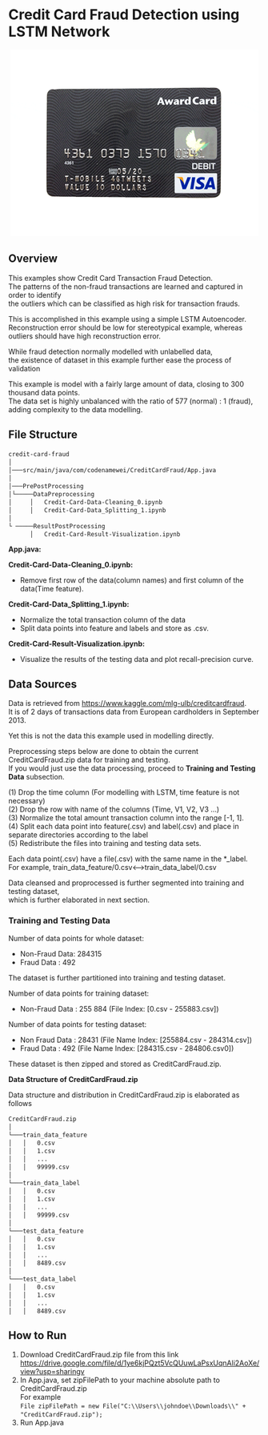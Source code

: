# Credit Card Fraud Detection using LSTM Network

<p align="center">
  <img src="../metadata/gif/creditcard.gif">
</p>

## Overview 
This examples show Credit Card Transaction Fraud Detection.  
The patterns of the non-fraud transactions are learned and captured in order to identify  
the outliers which can be classified as high risk for transaction frauds.

This is accomplished in this example using a simple LSTM Autoencoder.  
Reconstruction error should be low for stereotypical example, whereas outliers should have high reconstruction error.

While fraud detection normally modelled with unlabelled data,  
the existence of dataset in this example further ease the process of validation

This example is model with a fairly large amount of data, closing to 300 thousand data points.   
The data set is highly unbalanced with the ratio of 577 (normal) : 1 (fraud),    
adding complexity to the data modelling.

## File Structure 
```
credit-card-fraud 
│   
│───src/main/java/com/codenamewei/CreditCardFraud/App.java    
│
│───PrePostProcessing   
│└─────DataPreprocessing
│     │   Credit-Card-Data-Cleaning_0.ipynb
│     │   Credit-Card-Data_Splitting_1.ipynb
│   
└ ─────ResultPostProcessing
      │   Credit-Card-Result-Visualization.ipynb
```

**App.java:**
 
**Credit-Card-Data-Cleaning_0.ipynb:**  
- Remove first row of the data(column names) and first column of the data(Time feature).
 
**Credit-Card-Data_Splitting_1.ipynb:**  
- Normalize the total transaction column of the data
- Split data points into feature and labels and store as .csv.

**Credit-Card-Result-Visualization.ipynb:**
- Visualize the results of the testing data and plot recall-precision curve.  

## Data Sources
Data is retrieved from https://www.kaggle.com/mlg-ulb/creditcardfraud.  
It is of 2 days of transactions data from European cardholders in September 2013. 

Yet this is not the data this example used in modelling directly.

Preprocessing steps below are done to obtain the current CreditCardFraud.zip data for training and testing.    
If you would just use the data processing, proceed to **Training and Testing Data** subsection. 

(1) Drop the time column (For modelling with LSTM, time feature is not necessary)  
(2) Drop the row with name of the columns (Time, V1, V2, V3 ...)  
(3) Normalize the total amount transaction column into the range [-1, 1].   
(4) Split each data point into feature(.csv) and label(.csv) and place in separate directories according to the label  
(5) Redistribute the files into training and testing data sets.  

Each data point(.csv) have a file(.csv) with the same name in the *_label.  
For example, train_data_feature/0.csv<-->train_data_label/0.csv

Data cleansed and proprocessed is further segmented into training and testing dataset,  
which is further elaborated in next section. 

### Training and Testing Data
Number of data points for whole dataset:
- Non-Fraud Data: 284315  
- Fraud Data    :   492

The dataset is further partitioned into training and testing dataset.

Number of data points for training dataset:
- Non-Fraud Data : 255 884 (File Index: [0.csv - 255883.csv])
 
Number of data points for testing dataset:
- Non Fraud Data : 28431 (File Name Index: [255884.csv - 284314.csv])
- Fraud Data     : 492 (File Name Index: [284315.csv - 284806.csv0])

These dataset is then zipped and stored as CreditCardFraud.zip.

**Data Structure of CreditCardFraud.zip**

Data structure and distribution in CreditCardFraud.zip is elaborated as follows
```
CreditCardFraud.zip
│
└───train_data_feature
│   │   0.csv
│   │   1.csv
│   │   ...
│   │   99999.csv
│   
└───train_data_label
│   │   0.csv
│   │   1.csv
│   │   ...
│   │   99999.csv
│   
└───test_data_feature
│   │   0.csv
│   │   1.csv
│   │   ...
│   │   8489.csv
│   
└───test_data_label
│   │   0.csv
│   │   1.csv
│   │   ...
│   │   8489.csv
```

## How to Run
 1. Download CreditCardFraud.zip file from this link https://drive.google.com/file/d/1ye6kjPQzt5VcQUuwLaPsxUqnAli2AoXe/view?usp=sharingv
 2. In App.java, set zipFilePath to your machine absolute path to CreditCardFraud.zip  
    For example  
    `
    File zipFilePath = new File("C:\\Users\\johndoe\\Downloads\\" +  "CreditCardFraud.zip");
    `
 3. Run App.java
